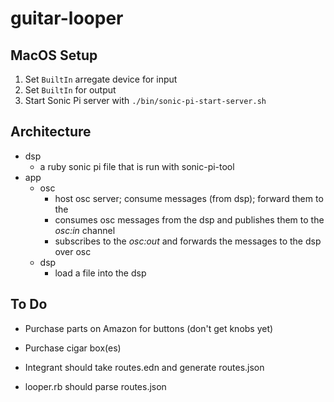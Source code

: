 # guitar-looper

## MacOS Setup

1. Set `BuiltIn` arregate device for input
2. Set `BuiltIn` for output
3. Start Sonic Pi server with `./bin/sonic-pi-start-server.sh`

## Architecture

- dsp
  - a ruby sonic pi file that is run with sonic-pi-tool
- app
  - osc
    - host osc server; consume messages (from dsp); forward them to the
    - consumes osc messages from the dsp and publishes them to the _osc:in_ channel
    - subscribes to the _osc:out_ and forwards the messages to the dsp over osc
  - dsp
    - load a file into the dsp

## To Do

- Purchase parts on Amazon for buttons (don't get knobs yet)
- Purchase cigar box(es)

- Integrant should take routes.edn and generate routes.json
- looper.rb should parse routes.json
